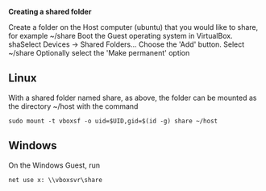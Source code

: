 **Creating a shared folder**

Create a folder on the Host computer (ubuntu) that you would like to share, for example ~/share
Boot the Guest operating system in VirtualBox.
shaSelect Devices -> Shared Folders...
Choose the 'Add' button.
Select ~/share
Optionally select the 'Make permanent' option

## Linux

With a shared folder named share, as above, the folder can be mounted as the directory ~/host with the command

    sudo mount -t vboxsf -o uid=$UID,gid=$(id -g) share ~/host

## Windows

On the Windows Guest, run

    net use x: \\vboxsvr\share
